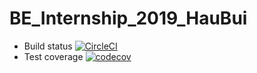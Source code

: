 # BE_Internship_2019_HauBui
- Build status [![CircleCI](https://circleci.com/gh/hauviptt97/BE_Internship_2019_HauBui.svg?style=svg)](https://circleci.com/gh/hauviptt97/BE_Internship_2019_HauBui)
- Test coverage [![codecov](https://codecov.io/gh/hauviptt97/BE_Internship_2019_HauBui/branch/master/graph/badge.svg)](https://codecov.io/gh/hauviptt97/BE_Internship_2019_HauBui)
